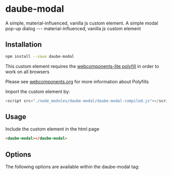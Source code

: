 # daube-modal
A simple, material-influenced, vanilla js custom element.  A simple modal pop-up dialog --- material-influenced, vanilla js custom element

## Installation
```bash
npm install --save daube-modal
```

This custom element requires the [webcomponents-lite polyfill](https://github.com/webcomponents/webcomponentsjs) in order to work on all browsers

Please see [webcomponents.org](https://www.webcomponents.org/polyfills) for more information about Polyfills

Import the custom element by:
```JavaScript
<script src="./node_modules/daube-modal/daube-modal-compiled.js"></script>
```

## Usage
Include the <daube-modal> custom element in the html page
```html
<daube-modal></daube-modal>
```

## Options

The following options are available within the daube-modal tag:



